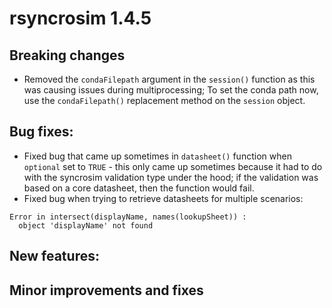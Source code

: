 # rsyncrosim 1.4.5

## Breaking changes

* Removed the `condaFilepath` argument in the `session()` function as this was causing issues during multiprocessing; To set the conda path now, use the `condaFilepath()` replacement method on the `session` object.

## Bug fixes:

* Fixed bug that came up sometimes in `datasheet()` function when `optional` set to `TRUE` - this only came up sometimes because it had to do with the syncrosim validation type under the hood; if the validation was based on a core datasheet, then the function would fail.
* Fixed bug when trying to retrieve datasheets for multiple scenarios:
```
Error in intersect(displayName, names(lookupSheet)) : 
  object 'displayName' not found
```

## New features:

## Minor improvements and fixes
